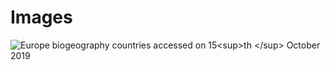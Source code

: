 <h1> Images </h1>
<img src="https://upload.wikimedia.org/wikipedia/commons/3/39/Europe_biogeography_countries.svg" alt=" Europe biogeography countries accessed on 15<sup>th </sup> October 2019" >
